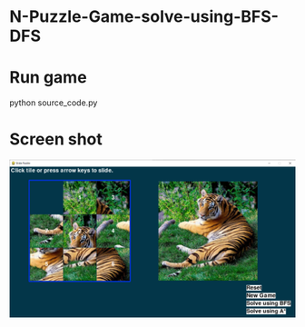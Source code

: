 # N-Puzzle-Game-solve-using-BFS-DFS
# Run game
python source_code.py
# Screen shot
<img src="https://github.com/thinhtruong2112/N-Puzzle-Game-solve-using-BFS-DFS-/blob/main/screen_shot.png"></img>

